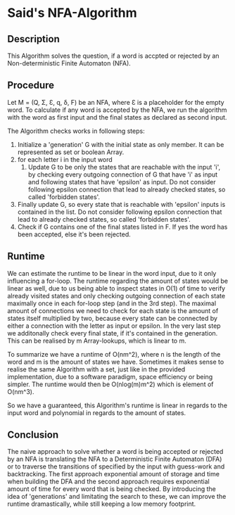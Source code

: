 # Said's NFA-Algorithm
## Description
This Algorithm solves the question, if a word is accpted or rejected by an Non-deterministic Finite Automaton (NFA).

## Procedure
Let M = (Q, Σ, Ɛ, q, δ, F) be an NFA, where Ɛ is a placeholder for the empty word.
To calculate if any word is accepted by the NFA, we run the algorithm with the word
as first input and the final states as declared as second input.

The Algorithm checks works in following steps:

1. Initialize a 'generation' G with the initial state as only member.
   It can be represented as set or boolean Array.
2. for each letter i in the input word
    1. Update G to be only the states that are reachable with the input 'i',
        by checking every outgoing connection of G that have 'i' as input and following states that have 'epsilon' as input.
        Do not consider following epsilon connection that lead to already checked states, so called 'forbidden states'.
3. Finally update G, so every state that is reachable with 'epsilon' inputs is contained in the list.
   Do not consider following epsilon connection that lead to already checked states, so called 'forbidden states'.
4. Check if G contains one of the final states listed in F. If yes the word has been accepted, else it's been rejected.

## Runtime
We can estimate the runtime to be linear in the word input, due to it only influencing a for-loop.
The runtime regarding the amount of states would be linear as well, due to us being able
to inspect states in O(1) of time to verify already visited states and only checking outgoing connection of each state maximally once
in each for-loop step (and in the 3rd step). The maximal amount of connections we need to check for each state is the amount of states
itself multiplied by two, because every state can be connected by either a connection with the letter as input or epsilon.
In the very last step we additonally check every final state, if it's contained in the generation. This can be realised by m Array-lookups,
which is linear to m.

To summarize we have a runtime of O(nm^2), where n is the length of the word and m is the amount of states we have.
Sometimes it makes sense to realise the same Algorithm with a set, just like in the provided implementation,
due to a software paradigm, space efficiency or being simpler. The runtime would then be O(nlog(m)m^2) which is element of O(nm^3).

So we have a guaranteed, this Algorithm's runtime is linear in regards to the input word and polynomial in regards to the amount of states.

## Conclusion
The naive approach to solve whether a word is being accepted or rejected by an NFA is translating the NFA
to a Deterministic Finite Automaton (DFA) or to traverse the transitions of specified by the input with
guess-work and backtracking. The first approach exponential amount of storage and time when building the DFA and
the second approach requires exponential amount of time for every word that is being checked.
By introducing the idea of 'generations' and limitating the search to these, we can improve the runtime dramastically,
while still keeping a low memory footprint.
